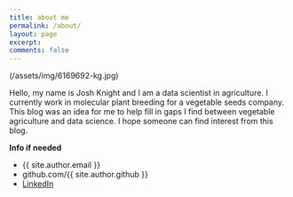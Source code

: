 ```yaml
---
title: about me
permalink: /about/
layout: page
excerpt:
comments: false
---
```

(/assets/img/6169692-kg.jpg)

Hello, my name is Josh Knight and I am a data scientist in agriculture. I currently work in molecular plant breeding for a vegetable seeds company. This blog was an idea for me to help fill in gaps I find between vegetable agriculture and data science. I hope someone can find interest from this blog.

**Info if needed**

- {{ site.author.email }}
- github.com/{{ site.author.github }}
- <a href="https://www.linkedin.com/in/josh-knight-1a13a7166/">LinkedIn</a>

